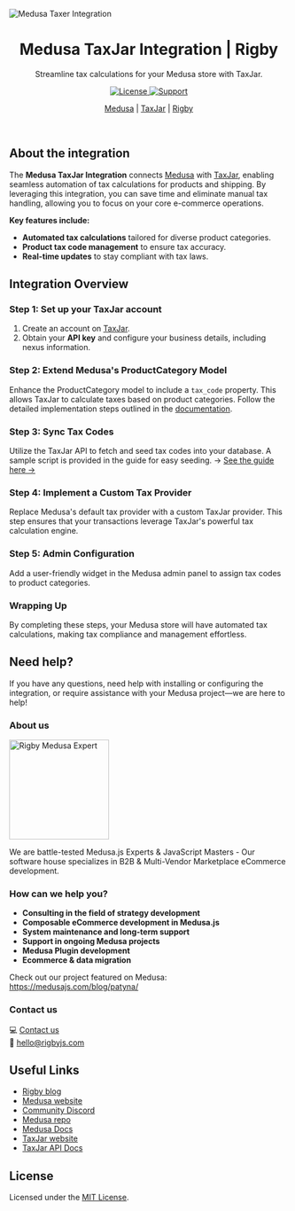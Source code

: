 ![Medusa Taxer Integration](https://rigby-web.fra1.digitaloceanspaces.com/medusataxjar.png)

<div align="center">
  <h1>Medusa TaxJar Integration | Rigby</h1>
  <p>Streamline tax calculations for your Medusa store with TaxJar.</p>

  <!-- Shields.io Badges -->
  <a href="https://github.com/rigby-sh/medusa-taxjar-integration/blob/main/LICENSE">
    <img alt="License" src="https://img.shields.io/badge/license-MIT-blue.svg" />
  </a>
  <a href="https://rigbyjs.com/en#contact">
    <img alt="Support" src="https://img.shields.io/badge/support-contact%20author-blueviolet.svg" />
  </a>

  <!-- Documentation and Website Links -->
  <p>
    <a href="https://www.medusajs.com/">Medusa</a> |
    <a href="https://www.taxjar.com/">TaxJar</a> |
    <a href="https://rigbyjs.com/en">Rigby</a>
  </p>
</div>
<br>

## About the integration

The **Medusa TaxJar Integration** connects [Medusa](https://www.medusajs.com/) with [TaxJar](https://www.taxjar.com/), enabling seamless automation of tax calculations for products and shipping. By leveraging this integration, you can save time and eliminate manual tax handling, allowing you to focus on your core e-commerce operations.

**Key features include:**

- **Automated tax calculations** tailored for diverse product categories.
- **Product tax code management** to ensure tax accuracy.
- **Real-time updates** to stay compliant with tax laws.

## Integration Overview

### Step 1: Set up your TaxJar account

1. Create an account on [TaxJar](https://www.taxjar.com/).
2. Obtain your **API key** and configure your business details, including nexus information.

### Step 2: Extend Medusa's ProductCategory Model

Enhance the ProductCategory model to include a `tax_code` property. This allows TaxJar to calculate taxes based on product categories. Follow the detailed implementation steps outlined in the [documentation](#).

### Step 3: Sync Tax Codes

Utilize the TaxJar API to fetch and seed tax codes into your database. A sample script is provided in the guide for easy seeding. -> [See the guide here ->](https://rigbyjs.com/blog/medusa-taxjar)

### Step 4: Implement a Custom Tax Provider

Replace Medusa's default tax provider with a custom TaxJar provider. This step ensures that your transactions leverage TaxJar's powerful tax calculation engine.

### Step 5: Admin Configuration

Add a user-friendly widget in the Medusa admin panel to assign tax codes to product categories.

### Wrapping Up

By completing these steps, your Medusa store will have automated tax calculations, making tax compliance and management effortless.

## Need help?

If you have any questions, need help with installing or configuring the integration, or require assistance with your Medusa project—we are here to help!

### About us

<img src="https://rigby-web.fra1.digitaloceanspaces.com/rigby-medusa.svg" alt="Rigby Medusa Expert" width="180">

We are battle-tested Medusa.js Experts & JavaScript Masters - Our software house specializes in B2B & Multi-Vendor Marketplace eCommerce development.

### How can we help you?

- **Consulting in the field of strategy development**
- **Composable eCommerce development in Medusa.js**
- **System maintenance and long-term support**
- **Support in ongoing Medusa projects**
- **Medusa Plugin development**
- **Ecommerce & data migration**

Check out our project featured on Medusa: https://medusajs.com/blog/patyna/

### Contact us

💻 [Contact us](https://rigbyjs.com/en#contact)  
📧 hello@rigbyjs.com  

## Useful Links

- [Rigby blog](https://rigbyjs.com/en/blog)
- [Medusa website](https://medusajs.com)
- [Community Discord](https://discord.gg/medusajs)
- [Medusa repo](https://github.com/medusajs/medusa/blob/develop/LICENSE)
- [Medusa Docs](https://github.com/medusajs/medusa)
- [TaxJar website](https://www.taxjar.com/)
- [TaxJar API Docs](https://developers.taxjar.com/api/)

## License

Licensed under the [MIT License](https://github.com/rigby-sh/medusa-taxjar-integration/blob/main/LICENSE).

